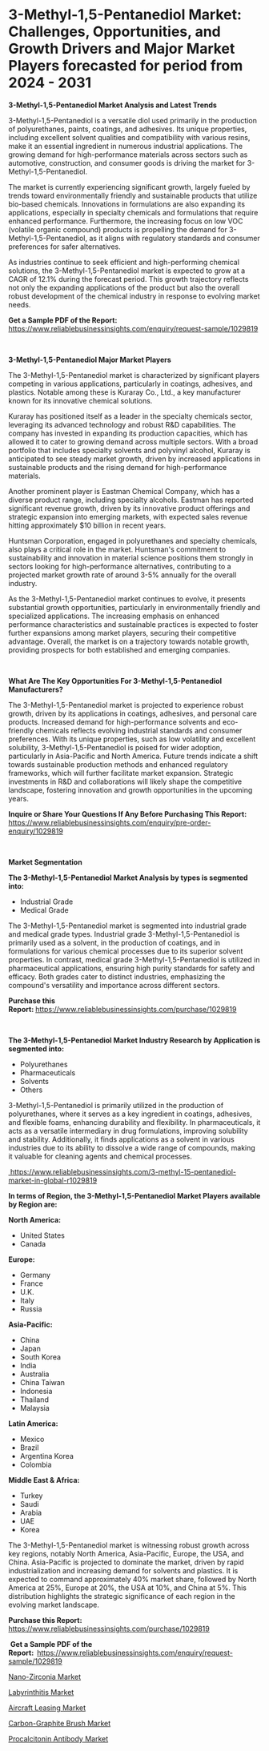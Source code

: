 <p><h1>3-Methyl-1,5-Pentanediol Market: Challenges, Opportunities, and Growth Drivers and Major Market Players forecasted for period from 2024 - 2031</h1></p><p><strong>3-Methyl-1,5-Pentanediol Market Analysis and Latest Trends</strong></p>
<p><p>3-Methyl-1,5-Pentanediol is a versatile diol used primarily in the production of polyurethanes, paints, coatings, and adhesives. Its unique properties, including excellent solvent qualities and compatibility with various resins, make it an essential ingredient in numerous industrial applications. The growing demand for high-performance materials across sectors such as automotive, construction, and consumer goods is driving the market for 3-Methyl-1,5-Pentanediol.</p><p>The market is currently experiencing significant growth, largely fueled by trends toward environmentally friendly and sustainable products that utilize bio-based chemicals. Innovations in formulations are also expanding its applications, especially in specialty chemicals and formulations that require enhanced performance. Furthermore, the increasing focus on low VOC (volatile organic compound) products is propelling the demand for 3-Methyl-1,5-Pentanediol, as it aligns with regulatory standards and consumer preferences for safer alternatives.</p><p>As industries continue to seek efficient and high-performing chemical solutions, the 3-Methyl-1,5-Pentanediol market is expected to grow at a CAGR of 12.1% during the forecast period. This growth trajectory reflects not only the expanding applications of the product but also the overall robust development of the chemical industry in response to evolving market needs.</p></p>
<p><strong>Get a Sample PDF of the Report:&nbsp;</strong> <a href="https://www.reliablebusinessinsights.com/enquiry/request-sample/1029819">https://www.reliablebusinessinsights.com/enquiry/request-sample/1029819</a></p>
<p>&nbsp;</p>
<p><strong>3-Methyl-1,5-Pentanediol Major Market Players</strong></p>
<p><p>The 3-Methyl-1,5-Pentanediol market is characterized by significant players competing in various applications, particularly in coatings, adhesives, and plastics. Notable among these is Kuraray Co., Ltd., a key manufacturer known for its innovative chemical solutions.</p><p>Kuraray has positioned itself as a leader in the specialty chemicals sector, leveraging its advanced technology and robust R&D capabilities. The company has invested in expanding its production capacities, which has allowed it to cater to growing demand across multiple sectors. With a broad portfolio that includes specialty solvents and polyvinyl alcohol, Kuraray is anticipated to see steady market growth, driven by increased applications in sustainable products and the rising demand for high-performance materials.</p><p>Another prominent player is Eastman Chemical Company, which has a diverse product range, including specialty alcohols. Eastman has reported significant revenue growth, driven by its innovative product offerings and strategic expansion into emerging markets, with expected sales revenue hitting approximately $10 billion in recent years.</p><p>Huntsman Corporation, engaged in polyurethanes and specialty chemicals, also plays a critical role in the market. Huntsman's commitment to sustainability and innovation in material science positions them strongly in sectors looking for high-performance alternatives, contributing to a projected market growth rate of around 3-5% annually for the overall industry.</p><p>As the 3-Methyl-1,5-Pentanediol market continues to evolve, it presents substantial growth opportunities, particularly in environmentally friendly and specialized applications. The increasing emphasis on enhanced performance characteristics and sustainable practices is expected to foster further expansions among market players, securing their competitive advantage. Overall, the market is on a trajectory towards notable growth, providing prospects for both established and emerging companies.</p></p>
<p>&nbsp;</p>
<p><strong>What Are The Key Opportunities For 3-Methyl-1,5-Pentanediol Manufacturers?</strong></p>
<p><p>The 3-Methyl-1,5-Pentanediol market is projected to experience robust growth, driven by its applications in coatings, adhesives, and personal care products. Increased demand for high-performance solvents and eco-friendly chemicals reflects evolving industrial standards and consumer preferences. With its unique properties, such as low volatility and excellent solubility, 3-Methyl-1,5-Pentanediol is poised for wider adoption, particularly in Asia-Pacific and North America. Future trends indicate a shift towards sustainable production methods and enhanced regulatory frameworks, which will further facilitate market expansion. Strategic investments in R&D and collaborations will likely shape the competitive landscape, fostering innovation and growth opportunities in the upcoming years.</p></p>
<p><strong>Inquire or Share Your Questions If Any Before Purchasing This Report:</strong> <a href="https://www.reliablebusinessinsights.com/enquiry/pre-order-enquiry/1029819">https://www.reliablebusinessinsights.com/enquiry/pre-order-enquiry/1029819</a></p>
<p>&nbsp;</p>
<p><strong>Market Segmentation</strong></p>
<p><strong>The 3-Methyl-1,5-Pentanediol Market Analysis by types is segmented into:</strong></p>
<p><ul><li>Industrial Grade</li><li>Medical Grade</li></ul></p>
<p><p>The 3-Methyl-1,5-Pentanediol market is segmented into industrial grade and medical grade types. Industrial grade 3-Methyl-1,5-Pentanediol is primarily used as a solvent, in the production of coatings, and in formulations for various chemical processes due to its superior solvent properties. In contrast, medical grade 3-Methyl-1,5-Pentanediol is utilized in pharmaceutical applications, ensuring high purity standards for safety and efficacy. Both grades cater to distinct industries, emphasizing the compound's versatility and importance across different sectors.</p></p>
<p><strong>Purchase this Report:&nbsp;</strong><a href="https://www.reliablebusinessinsights.com/purchase/1029819">https://www.reliablebusinessinsights.com/purchase/1029819</a></p>
<p>&nbsp;</p>
<p><strong>The 3-Methyl-1,5-Pentanediol Market Industry Research by Application is segmented into:</strong></p>
<p><ul><li>Polyurethanes</li><li>Pharmaceuticals</li><li>Solvents</li><li>Others</li></ul></p>
<p><p>3-Methyl-1,5-Pentanediol is primarily utilized in the production of polyurethanes, where it serves as a key ingredient in coatings, adhesives, and flexible foams, enhancing durability and flexibility. In pharmaceuticals, it acts as a versatile intermediary in drug formulations, improving solubility and stability. Additionally, it finds applications as a solvent in various industries due to its ability to dissolve a wide range of compounds, making it valuable for cleaning agents and chemical processes.</p></p>
<p><a href="https://www.reliablebusinessinsights.com/3-methyl-15-pentanediol-market-in-global-r1029819">&nbsp;https://www.reliablebusinessinsights.com/3-methyl-15-pentanediol-market-in-global-r1029819</a></p>
<p><strong>In terms of Region, the 3-Methyl-1,5-Pentanediol Market Players available by Region are:</strong></p>
<p>
    <p> <strong> North America: </strong>
        <ul>
            <li>United States</li>
            <li>Canada</li>
        </ul>
        </p> 
    <p> <strong> Europe: </strong>
        <ul>
            <li>Germany</li>
            <li>France</li>
            <li>U.K.</li>
            <li>Italy</li>
            <li>Russia</li>
        </ul>
        </p> 
    <p> <strong> Asia-Pacific: </strong>
        <ul>
            <li>China</li>
            <li>Japan</li>
            <li>South Korea</li>
            <li>India</li>
            <li>Australia</li>
            <li>China Taiwan</li>
            <li>Indonesia</li>
            <li>Thailand</li>
            <li>Malaysia</li>
        </ul>
        </p> 
    <p> <strong> Latin America: </strong>
        <ul>
            <li>Mexico</li>
            <li>Brazil</li>
            <li>Argentina Korea</li>
            <li>Colombia</li>
        </ul>
        </p> 
    <p> <strong> Middle East & Africa: </strong>
        <ul>
            <li>Turkey</li>
            <li>Saudi</li>
            <li>Arabia</li>
            <li>UAE</li>
            <li>Korea</li>
        </ul>
    </p>
    </p>
<p><p>The 3-Methyl-1,5-Pentanediol market is witnessing robust growth across key regions, notably North America, Asia-Pacific, Europe, the USA, and China. Asia-Pacific is projected to dominate the market, driven by rapid industrialization and increasing demand for solvents and plastics. It is expected to command approximately 40% market share, followed by North America at 25%, Europe at 20%, the USA at 10%, and China at 5%. This distribution highlights the strategic significance of each region in the evolving market landscape.</p></p>
<p><strong>Purchase this Report: </strong><a href="https://www.reliablebusinessinsights.com/purchase/1029819">https://www.reliablebusinessinsights.com/purchase/1029819</a></p>
<p>&nbsp;<strong>Get a Sample PDF of the Report:&nbsp;&nbsp;</strong><a href="https://www.reliablebusinessinsights.com/enquiry/request-sample/1029819">https://www.reliablebusinessinsights.com/enquiry/request-sample/1029819</a></p>
<p><strong></strong></p>
<p><p><a href="https://github.com/zzflqewx24/Market-Research-Report-List-1/blob/main/nano-zirconia-market.md">Nano-Zirconia Market</a></p><p><a href="https://www.linkedin.com/pulse/labyrinthitis-market-share-size-trends-industry-analysis-report-zstoe?trackingId=YMmsyQjaTGaa3KlBPmGaDQ%3D%3D">Labyrinthitis Market</a></p><p><a href="https://www.linkedin.com/pulse/global-market-pulse-trends-growth-analysis-aircraft-leasing-fs0jc?trackingId=%2F4fnpNVJQTCyEj83KQSuhw%3D%3D">Aircraft Leasing Market</a></p><p><a href="https://issuu.com/reportprime-2/docs/carbon-graphite-brush-market-size-2_3cd02eb5a9498c">Carbon-Graphite Brush Market</a></p><p><a href="https://www.linkedin.com/pulse/procalcitonin-antibody-market-analysis-report-global-insights-r1bqe?trackingId=h6828CcBQmqK3M79NUQB3g%3D%3D">Procalcitonin Antibody Market</a></p></p>